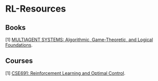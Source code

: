 # RL-Resources

## Books
[1] [MULTIAGENT SYSTEMS: Algorithmic, Game-Theoretic, and Logical Foundations](./Books/Multi-Agent%20Systems.pdf).

## Courses
[1] [CSE691: Reinforcement Learning and Optimal Control](https://github.com/mail-ecnu/Reinforcement-Learning-and-Optimal-Control).
